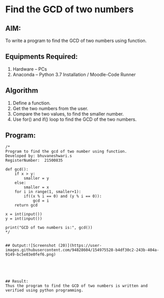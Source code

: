 # Find the GCD of two numbers

## AIM:
To write a program to find the GCD of two numbers using function.

## Equipments Required:
1. Hardware – PCs
2. Anaconda – Python 3.7 Installation / Moodle-Code Runner

## Algorithm
1. Define a function.
2. Get the two numbers from the user.
3. Compare the two values, to find the smaller number.
4. Use for() and if() loop to find the GCD of the two numbers.

## Program:
```
/*
Program to find the gcd of two number using function.
Developed by: bhuvaneshwari.s
RegisterNumber:  21500835

def gcd():
    if x > y:
        smaller = y
    else:
        smaller = x
    for i in range(1, smaller+1):
        if((x % i == 0) and (y % i == 0)):
            gcd = i 
    return gcd

x = int(input())
y = int(input())

print("GCD of two numbers is:", gcd())
*/


## Output:![Screenshot (20)](https://user-images.githubusercontent.com/94828604/154975528-b4df30c2-243b-404a-9149-bc5e03e0fef6.png)





## Result:
Thus the program to find the GCD of two numbers is written and verified using python programming.
